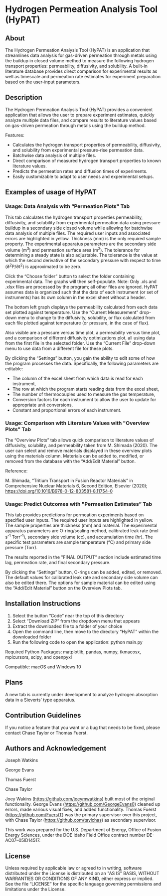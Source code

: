 # Hydrogen Permeation Analysis Tool (HyPAT) 
## About 
The Hydrogen Permeation Analysis Tool (HyPAT) is an application that streamlines data analysis for gas-driven permeation through metals using the buildup in closed volume method to measure the following hydrogen transport properties: permeability, diffusivity, and solubility. A built-in literature database provides direct comparison for experimental results as well as timescale and permeation rate estimates for experiment preparation based on the user-input parameters. 
## Description
The Hydrogen Permeation Analysis Tool (HyPAT) provides a convenient application that allows the user to prepare experiment estimates, quickly analyze multiple data files, and compare results to literature values based on gas-driven permeation through metals using the buildup method.

Features:

* Calculates the hydrogen transport properties of permeability, diffusivity, and solubility from experimental pressure-rise permeation data.
* Batchwise data analysis of multiple files.
* Direct comparison of measured hydrogen transport properties to known literature values.
* Predicts the permeation rates and diffusion times of experiments.
* Easily customizable to adapt to user needs and experimental setups.

## Examples of usage of HyPAT 

###  Usage: Data Analysis with “Permeation Plots" Tab

This tab calculates the hydrogen transport properties permeability, diffusivity, and solubility from experimental permeation data using pressure buildup in a secondary side closed volume while allowing for batchwise data analysis of multiple files. The required user inputs and associated errors are highlighted in yellow. Thickness (mm) is the only required sample property. The experimental apparatus parameters are the secondary side volume (m<sup>3</sup>) and permeation surface area (m<sup>2</sup>). The tolerance for determining a steady state is also adjustable. The tolerance is the value at which the second derivative of the secondary pressure with respect to time (∂<sup>2</sup>P/∂t<sup>2</sup>) is approximated to be zero.

Click the “Choose folder” button to select the folder containing experimental data. The graphs will then self-populate. Note: Only .xls and .xlsx files are processed by the program; all other files are ignored. HyPAT assumes data is organized such that the data of each instrument (or set of instruments) has its own column in the excel sheet without a header.

The bottom left graph displays the permeability calculated from each data set plotted against temperature. Use the “Current Measurement” drop-down menu to change to the diffusivity, solubility, or flux calculated from each file plotted against temperature (or pressure, in the case of flux).

Also visible are a pressure versus time plot, a permeability versus time plot, and a comparison of different diffusivity optimizations plot, all using data from the first file in the selected folder. Use the “Current File” drop-down menu to use data from a different file for these plots.

By clicking the “Settings” button, you gain the ability to edit some of how the program processes the data. Specifically, the following parameters are editable:

* The column of the excel sheet from which data is read for each instrument,
* The row at which the program starts reading data from the excel sheet,
* The number of thermocouples used to measure the gas temperature,
* Conversion factors for each instrument to allow the user to update for appropriate unit conversions,
* Constant and proportional errors of each instrument.

### Usage: Comparison with Literature Values with "Overview Plots" Tab

The “Overview Plots” tab allows quick comparison to literature values of diffusivity, solubility, and permeability taken from M. Shimada (2020). The user can select and remove materials displayed in these overview plots using the materials column. Materials can be added to, modified, or removed from the database with the “Add/Edit Material” button.

Reference:

M. Shimada, “Tritium Transport in Fusion Reactor Materials” in Comprehensive Nuclear Materials 6, Second Edition, Elsevier (2020); https://doi.org/10.1016/B978-0-12-803581-8.11754-0

### Usage: Predict Outcomes with "Permeation Estimates” Tab

This tab provides predictions for permeation experiments based on specified user inputs. The required user inputs are highlighted in yellow. The sample properties are thickness (mm) and material. The experimental apparatus parameters are O-ring/sealing method, calibrated leak rate (mol s<sup>-1</sup> Torr<sup>-1</sup>), secondary side volume (cc), and accumulation time (hr). The specific test parameters are sample temperature (°C) and primary side pressure (Torr).

The results reported in the "FINAL OUTPUT” section include estimated time lag, permeation rate, and final secondary pressure.

By clicking the “Settings” button, O-rings can be added, edited, or removed. The default values for calibrated leak rate and secondary side volume can also be edited there. The options for sample material can be edited using the “Add/Edit Material” button on the Overview Plots tab.

## Installation Instructions

1.	Select the button “Code” near the top of this directory
2.	Select “Download ZIP” from the dropdown menu that appears
3.	Extract the downloaded file to a folder of your choice
4.	Open the command line, then move to the directory “HyPAT” within the downloaded folder
5.	Run the following code to open the application: python main.py

Required Python Packages: matplotlib, pandas, numpy, tkmacosx, mplcursors, scipy, and openpyxl

Compatible: macOS and Windows 10

## Plans

 A new tab is currently under development to analyze hydrogen absorption data in a Sieverts’ type apparatus. 
 
 ## Contribution Guidelines
 
 If you notice a feature that you want or a bug that needs to be fixed, please contact Chase Taylor or Thomas Fuerst.
 
 ## Authors and Acknowledgement 

Joseph Watkins

George Evans

Thomas Fuerst

Chase Taylor 

Joey Wakins (https://github.com/joeymwatkins) built most of the original functionality. George Evans (https://github.com/GeorgeEvans0) cleaned up errors, made various visual fixes, and added functionality. Thomas Fuerst (https://github.com/FuerstT) was the primary supervisor over this project, with Chase Taylor (https://github.com/taylchas) as secondary supervisor.

This work was prepared for the U.S. Department of Energy, Office of Fusion Energy Sciences, under the DOE Idaho Field Office contract number DE-AC07–05ID14517.

## License

Unless required by applicable law or agreed to in writing, software distributed under the License is distributed on an "AS IS" BASIS, WITHOUT WARRANTIES OR CONDITIONS OF ANY KIND, either express or implied. See the file “LICENSE” for the specific language governing permissions and limitations under the License.
